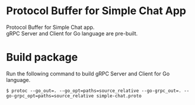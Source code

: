 # Protocol Buffer for Simple Chat App
Protocol Buffer for Simple Chat app.  
gRPC Server and Client for Go language are pre-built.

# Build package
Run the following command to build gRPC Server and Client for Go language.

```shell
$ protoc --go_out=. --go_opt=paths=source_relative --go-grpc_out=. --go-grpc_opt=paths=source_relative simple-chat.proto 
```